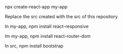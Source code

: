 npx create-react-app my-app

Replace the src created with the src of this repository

In my-app, npm install react-responsive

Im my-app, npm install react-router-dom

In src, npm install bootstrap
